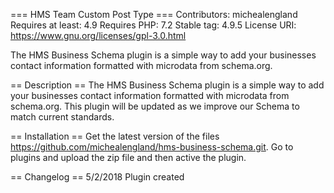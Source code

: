 === HMS Team Custom Post Type ===
Contributors: michealengland
Requires at least: 4.9
Requires PHP: 7.2
Stable tag: 4.9.5
License URI: https://www.gnu.org/licenses/gpl-3.0.html

The HMS Business Schema plugin is a simple way to add your businesses contact information formatted with microdata from schema.org.

== Description ==
The HMS Business Schema plugin is a simple way to add your businesses contact information formatted with microdata from schema.org. This plugin will be updated as we improve our Schema to match current standards.

== Installation ==
Get the latest version of the files https://github.com/michealengland/hms-business-schema.git. Go to plugins and upload the zip file and then active the plugin.

== Changelog ==
5/2/2018 Plugin created

